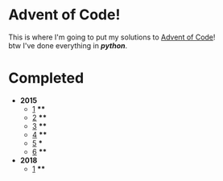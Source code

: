 # Advent of Code!
This is where I'm going to put my solutions to [Advent of Code](http://adventofcode.com/)!\
btw I've done everything in __*python*__.
# Completed
* __2015__
  * [1](https://adventofcode.com/2015/day/1) __\*\*__
  * [2](https://adventofcode.com/2015/day/2) __\*\*__
  * [3](https://adventofcode.com/2015/day/3) __\*\*__
  * [4](https://adventofcode.com/2015/day/4) __\*\*__
  * [5](https://adventofcode.com/2015/day/5) __\*__
  * [6](https://adventofcode.com/2015/day/6) __\*\*__
* __2018__
  * [1](https://adventofcode.com/2018/day/1) __\*\*__
